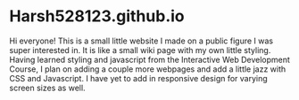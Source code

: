 # Harsh528123.github.io
Hi everyone! This is a small little website I made on a public figure I was super interested in. It is like a small wiki page with my own little styling. 
Having learned styling and javascript from the Interactive Web Development Course, I plan on adding a couple more webpages and add a little jazz with CSS and Javascript. 
I have yet to add in responsive design for varying screen sizes as well. 
